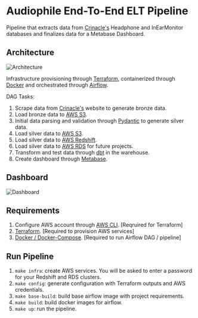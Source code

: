 # Audiophile End-To-End ELT Pipeline

Pipeline that extracts data from [Crinacle's](https://crinacle.com/) Headphone and InEarMonitor databases and finalizes data for a Metabase Dashboard.

## Architecture

![Architecture](https://github.com/ris-tlp/audiophile-e2e-pipeline/blob/main/images/architecture.jpeg)

Infrastructure provisioning through [Terraform](https://www.terraform.io/), containerized through [Docker](https://www.docker.com/) and orchestrated through [Airflow](https://airflow.apache.org/).

DAG Tasks:

1. Scrape data from [Crinacle's](https://crinacle.com/) website to generate bronze data.
2. Load bronze data to [AWS S3](https://aws.amazon.com/s3/).
3. Initial data parsing and validation through [Pydantic](https://github.com/pydantic/pydantic) to generate silver data.
4. Load silver data to [AWS S3](https://aws.amazon.com/s3/).
5. Load silver data to [AWS Redshift](https://aws.amazon.com/redshift/).
6. Load silver data to [AWS RDS](https://aws.amazon.com/rds/) for future projects.
7. Transform and test data through [dbt](https://docs.getdbt.com/) in the warehouse.
8. Create dashboard through [Metabase](https://www.metabase.com/).

## Dashboard

![Dashboard](https://github.com/ris-tlp/audiophile-e2e-pipeline/blob/main/images/metabase_dashboard.jpeg)

## Requirements

1. Configure AWS account through [AWS CLI](https://aws.amazon.com/cli/). [Reqruired for Terraform]
2. [Terraform](https://www.terraform.io/). [Required to provision AWS services]
3. [Docker / Docker-Compose](https://www.docker.com/). [Required to run Airflow DAG / pipeline]

## Run Pipeline

1. `make infra`: create AWS services. You will be asked to enter a password for your Redshift and RDS clusters.
2. `make config`: generate configuration with Terraform outputs and AWS credentials.
3. `make base-build`: build base airflow image with project requirements.
4. `make build`: build docker images for airflow.
5. `make up`: run the pipeline.
